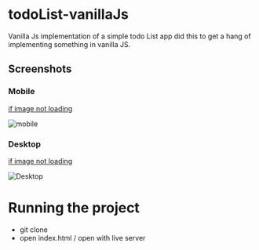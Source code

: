 # todoList-vanillaJs
Vanilla Js implementation of a simple todo List app
did this to get a hang of implementing something in vanilla JS.
## Screenshots
### Mobile
[if image not loading](https://drive.google.com/file/d/1DeMC7AH14nHh8OG7Qmw4n1gDvwgAhGhB/view?usp=sharing)

![mobile](https://drive.google.com/uc?export=view&id=1DeMC7AH14nHh8OG7Qmw4n1gDvwgAhGhB)

### Desktop
[if image not loading](https://drive.google.com/file/d/1Dp9qvpxq6x8oLOlEgLwpPRa8r62tlBZ8/view?usp=sharing)

![Desktop](https://drive.google.com/uc?export=view&id=1Dp9qvpxq6x8oLOlEgLwpPRa8r62tlBZ8)

# Running the project

- git clone
- open index.html / open with live server
